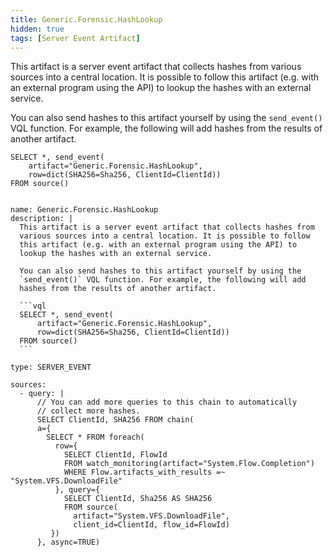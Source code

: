 ```yaml
---
title: Generic.Forensic.HashLookup
hidden: true
tags: [Server Event Artifact]
---
```


This artifact is a server event artifact that collects hashes from
various sources into a central location. It is possible to follow
this artifact (e.g. with an external program using the API) to
lookup the hashes with an external service.

You can also send hashes to this artifact yourself by using the
`send_event()` VQL function. For example, the following will add
hashes from the results of another artifact.

```vql
SELECT *, send_event(
    artifact="Generic.Forensic.HashLookup",
    row=dict(SHA256=Sha256, ClientId=ClientId))
FROM source()
```


<pre><code class="language-yaml">
name: Generic.Forensic.HashLookup
description: |
  This artifact is a server event artifact that collects hashes from
  various sources into a central location. It is possible to follow
  this artifact (e.g. with an external program using the API) to
  lookup the hashes with an external service.

  You can also send hashes to this artifact yourself by using the
  `send_event()` VQL function. For example, the following will add
  hashes from the results of another artifact.

  ```vql
  SELECT *, send_event(
      artifact="Generic.Forensic.HashLookup",
      row=dict(SHA256=Sha256, ClientId=ClientId))
  FROM source()
  ```

type: SERVER_EVENT

sources:
  - query: |
      // You can add more queries to this chain to automatically
      // collect more hashes.
      SELECT ClientId, SHA256 FROM chain(
      a={
        SELECT * FROM foreach(
          row={
            SELECT ClientId, FlowId
            FROM watch_monitoring(artifact="System.Flow.Completion")
            WHERE Flow.artifacts_with_results =~ "System.VFS.DownloadFile"
          }, query={
            SELECT ClientId, Sha256 AS SHA256
            FROM source(
              artifact="System.VFS.DownloadFile",
              client_id=ClientId, flow_id=FlowId)
         })
      }, async=TRUE)

</code></pre>

